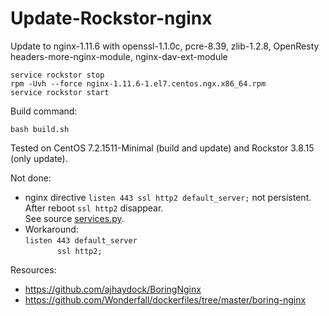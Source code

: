 # Update-Rockstor-nginx
Update to nginx-1.11.6 with openssl-1.1.0c, pcre-8.39, zlib-1.2.8, OpenResty headers-more-nginx-module, nginx-dav-ext-module
```
service rockstor stop
rpm -Uvh --force nginx-1.11.6-1.el7.centos.ngx.x86_64.rpm
service rockstor start
```

Build command:
```
bash build.sh
```

Tested on CentOS 7.2.1511-Minimal (build and update) and Rockstor 3.8.15 (only update).

Not done:
 - nginx directive `listen 443 ssl http2 default_server;` not persistent.<br/>
After reboot `ssl http2` disappear.<br/>
See source [services.py](https://github.com/rockstor/rockstor-core/blob/3.8.15/src/rockstor/system/services.py).
 - Workaround:  
 `listen 443 default_server`  
   &nbsp;&nbsp;&nbsp;&nbsp;&nbsp;&nbsp;&nbsp;&nbsp;&nbsp;&nbsp;&nbsp;&nbsp;
   `ssl http2;`

Resources:
 - https://github.com/ajhaydock/BoringNginx
 - https://github.com/Wonderfall/dockerfiles/tree/master/boring-nginx
 

